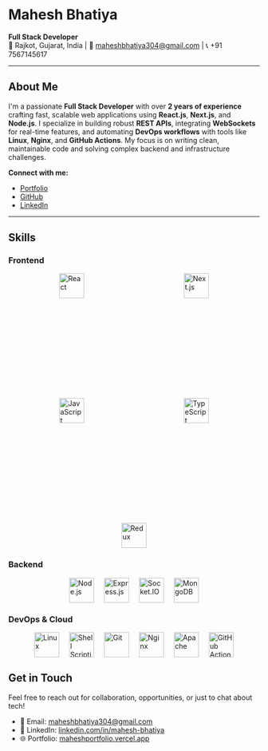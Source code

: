 # Mahesh Bhatiya  
**Full Stack Developer**  
📍 Rajkot, Gujarat, India | 📧 [maheshbhatiya304@gmail.com](mailto:maheshbhatiya304@gmail.com) | 📞 +91 7567145617  

---

##  About Me  
I'm a passionate **Full Stack Developer** with over **2 years of experience** crafting fast, scalable web applications using **React.js**, **Next.js**, and **Node.js**. I specialize in building robust **REST APIs**, integrating **WebSockets** for real-time features, and automating **DevOps workflows** with tools like **Linux**, **Nginx**, and **GitHub Actions**. My focus is on writing clean, maintainable code and solving complex backend and infrastructure challenges.

 **Connect with me:**  
-  [Portfolio](https://maheshbhatiya.vercel.app)  
-  [GitHub](https://github.com/maheshbhatiya73)  
-  [LinkedIn](https://linkedin.com/in/mahesh-bhatiya)  

---

## Skills  

### Frontend  
<div style="display: flex; justify-content: center; gap: 200px; flex-wrap: wrap;">
  <img width="50" src="https://cdn.jsdelivr.net/gh/devicons/devicon/icons/react/react-original.svg" alt="React" title="React" /> 
  <img width="50" src="https://cdn.jsdelivr.net/gh/devicons/devicon/icons/nextjs/nextjs-original.svg" alt="Next.js" title="Next.js" />
  <img width="50" src="https://cdn.jsdelivr.net/gh/devicons/devicon/icons/javascript/javascript-original.svg" alt="JavaScript" title="JavaScript" /> 
  <img width="50" src="https://cdn.jsdelivr.net/gh/devicons/devicon/icons/typescript/typescript-original.svg" alt="TypeScript" title="TypeScript" />
  <img width="50" src="https://cdn.jsdelivr.net/gh/devicons/devicon/icons/redux/redux-original.svg" alt="Redux" title="Redux" />
</div>


### Backend  
<div style="display: flex; justify-content: center; gap: 20px; flex-wrap: wrap; margin-top: 16px;">
  <img width="50" src="https://cdn.jsdelivr.net/gh/devicons/devicon/icons/nodejs/nodejs-original.svg" alt="Node.js" title="Node.js" /> 
  <img width="50" src="https://cdn.jsdelivr.net/gh/devicons/devicon/icons/express/express-original.svg" alt="Express.js" title="Express.js" />
  <img width="50" src="https://cdn.jsdelivr.net/gh/devicons/devicon/icons/socketio/socketio-original.svg" alt="Socket.IO" title="Socket.IO" />
  <img width="50" src="https://cdn.jsdelivr.net/gh/devicons/devicon/icons/mongodb/mongodb-original.svg" alt="MongoDB" title="MongoDB" />
</div>


### DevOps & Cloud  
<div style="display: flex; justify-content: center; gap: 20px; flex-wrap: wrap; margin-top: 16px;">
  <img width="50" src="https://cdn.jsdelivr.net/gh/devicons/devicon/icons/linux/linux-original.svg" alt="Linux" title="Linux" /> 
  <img width="50" src="https://cdn.jsdelivr.net/gh/devicons/devicon/icons/bash/bash-original.svg" alt="Shell Scripting" title="Shell Scripting" /> 
  <img width="50" src="https://cdn.jsdelivr.net/gh/devicons/devicon/icons/git/git-original.svg" alt="Git" title="Git" />
  <img width="50" src="https://cdn.jsdelivr.net/gh/devicons/devicon/icons/nginx/nginx-original.svg" alt="Nginx" title="Nginx" /> 
  <img width="50" src="https://cdn.jsdelivr.net/gh/devicons/devicon/icons/apache/apache-original.svg" alt="Apache" title="Apache" /> 
  <img width="50" src="https://cdn.jsdelivr.net/gh/devicons/devicon/icons/github/github-original.svg" alt="GitHub Actions" title="GitHub Actions" /> 
</div>



## Get in Touch  
Feel free to reach out for collaboration, opportunities, or just to chat about tech!  
- 📧 Email: [maheshbhatiya304@gmail.com](mailto:maheshbhatiya304@gmail.com)  
- 💼 LinkedIn: [linkedin.com/in/mahesh-bhatiya](https://linkedin.com/in/mahesh-bhatiya)  
- 🌐 Portfolio: [maheshportfolio.vercel.app](https://maheshportfolio.vercel.app)  
